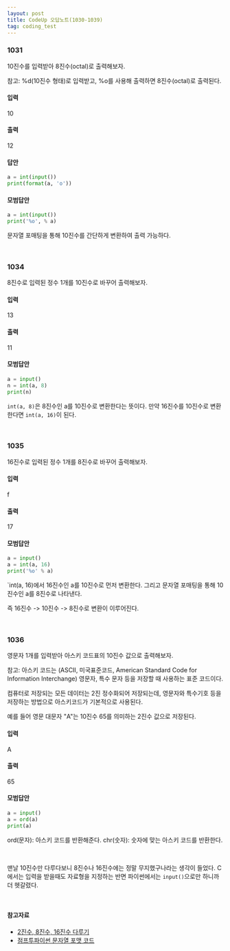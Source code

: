 ```yaml
---
layout: post
title: CodeUp 오답노트(1030-1039)
tag: coding_test
---
```


### 1031

10진수를 입력받아 8진수(octal)로 출력해보자.

참고: 
%d(10진수 형태)로 입력받고,
%o를 사용해 출력하면 8진수(octal)로 출력된다.

#### 입력
10
#### 출력
12

#### 답안
```python
a = int(input())
print(format(a, 'o'))
```


#### 모범답안
```python
a = int(input())
print('%o', % a)
```

문자열 포매팅을 통해 10진수를 간단하게 변환하여 출력 가능하다.

<br>

### 1034

8진수로 입력된 정수 1개를 10진수로 바꾸어 출력해보자.

#### 입력
13

#### 출력
11

#### 모범답안
```python
a = input()
n = int(a, 8)
print(n)
```

`int(a, 8)`은 8진수인 a를 10진수로 변환한다는 뜻이다.
만약 16진수를 10진수로 변환한다면 `int(a, 16)`이 된다.

<br>

### 1035
16진수로 입력된 정수 1개를 8진수로 바꾸어 출력해보자.

#### 입력
f
#### 출력
17

#### 모범답안
```python
a = input()
a = int(a, 16)
print('%o' % a)
```

`int(a, 16)에서 16진수인 a를 10진수로 먼저 변환한다.
그리고 문자열 포매팅을 통해 10진수인 a를 8진수로 나타낸다.

즉 16진수 -> 10진수 -> 8진수로 변환이 이루어진다.


<br>

### 1036
영문자 1개를 입력받아 아스키 코드표의 10진수 값으로 출력해보자.

참고: 
아스키 코드는
(ASCII, 미국표준코드, American Standard Code for Information Interchange)
영문자, 특수 문자 등을 저장할 때 사용하는 표준 코드이다.

컴퓨터로 저장되는 모든 데이터는 2진 정수화되어 저장되는데,
영문자와 특수기호 등을 저장하는 방법으로 아스키코드가 기본적으로 사용된다.

예를 들어 영문 대문자 "A"는 10진수 65를 의미하는 2진수 값으로 저장된다.

#### 입력
A
#### 출력
65

#### 모범답안
```python
a = input()
a = ord(a)
print(a)
```

ord(문자): 아스키 코드를 반환해준다.
chr(숫자): 숫자에 맞는 아스키 코드를 반환한다.

<br>

맨날 10진수만 다루다보니 8진수나 16진수에는 정말 무지했구나라는 생각이 들었다.
C에서는 입력을 받을때도 자료형을 지정하는 반면 파이썬에서는 `input()`으로만 하니까 더 헷갈렸다.


<br>

#### 참고자료
- [2진수, 8진수, 16진수 다루기](https://www.daleseo.com/python-int-bases/)
- [점프투파이썬 문자열 포맷 코드](https://wikidocs.net/13#_17)
